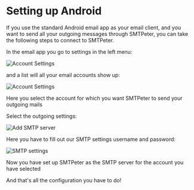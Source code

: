 # Setting up Android

If you use the standard Android email app as your email client, and you want to send all 
your outgoing messages through SMTPeter, you can take the following steps
to connect to SMTPeter.

In the email app you go to settings in the left menu:

![Account Settings](Images/android-0.png "Go to account settings")


and a list will all your email accounts show up: 

![Account Settings](Images/android-1.png "email list")

Here you select the account for which you want SMTPeter to send your outgoing mails

Select the outgoing settings:

![Add SMTP server](Images/android-2.png "Outgoing settings")

Here you have to fill out our SMTP settings username and password: 

![SMTP settings](Images/android-3.png "Configure SMTP settings")

Now you have set up SMTPeter as the SMTP server for the account you have selected

And that's all the configuration you have to do! 
